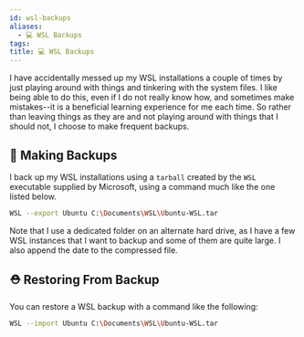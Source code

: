 ```yaml
---
id: wsl-backups
aliases:
  - 💻 WSL Backups
tags: 
title: 💻 WSL Backups
---
```

I have accidentally messed up my WSL installations a couple of times by just playing around with things and tinkering with the system files. I like being able to do this, even if I do not really know how, and sometimes make mistakes--it is a beneficial learning experience for me each time. So rather than leaving things as they are and not playing around with things that I should not, I choose to make frequent backups.

## 🚒  Making Backups
I back up my WSL installations using a `tarball` created by the `WSL` executable supplied by Microsoft, using a command much like the one listed below.

```bash
WSL --export Ubuntu C:\Documents\WSL\Ubuntu-WSL.tar
```

Note that I use a dedicated folder on an alternate hard drive, as I have a few WSL instances that I want to backup and some of them are quite large. I also append the date to the compressed file.

## ⛑  Restoring From Backup
You can restore a WSL backup with a command like the following:

```bash
WSL --import Ubuntu C:\Documents\WSL\Ubuntu-WSL.tar

```
